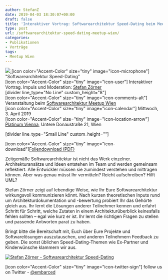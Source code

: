 ```yaml
---
author: StefanZ
date: 2019-04-03 18:30:07+00:00
draft: false
title: 'Interaktiver Vortrag: Softwarearchitektur Speed-Dating beim Meetup in Wien'
type: post
url: /softwarearchitektur-speed-dating-meetup-wien/
categories:
- Publikationen
- Vorträge
tags:
- Meetup Wien
---
```





[![](https://www.embarc.de/wp-content/uploads/2019/03/meetup_square_130x130.png)
](https://www.meetup.com/de-DE/Softwarearchitektur-Wien/events/259724197/)[icon color="Accent-Color" size="tiny" image="icon-microphone"] "Softwarearchitektur Speed-Dating"  
[icon color="Accent-Color" size="tiny" image="icon-user"] Interaktiver Vortrag. Impuls und Moderation: [Stefan Zörner](https://www.embarc.de/stefan-zoerner/)  
[divider line_type="No Line" custom_height="8"]  
[icon color="Accent-Color" size="tiny" image="icon-comments-alt"] Veranstaltung beim [Softwarearchitektur Meetup Wien](https://www.meetup.com/de-DE/Softwarearchitektur-Wien/)  
[icon color="Accent-Color" size="tiny" image="icon-calendar"] Mittwoch, 3. April 2019  
[icon color="Accent-Color" size="tiny" image="icon-location-arrow"] [Platinum Vienna](https://www.google.com/maps/search/?api=1&query=48.212840%2C16.383547), Untere Donaustraße 21, Wien




[divider line_type="Small Line" custom_height=""]




[icon color="Accent-Color" size="tiny" image="icon-download"][Foliendownload (PDF)](https://www.embarc.de/wp-content/uploads/2019/04/szoerner_speed-dating_meetup_wien_2019.pdf)











Zeitgemäße Softwarearchitektur ist nicht das Werk einzelner. Architekturansätze und Ideen entstehen im Team und werden gemeinsam reflektiert. Alle Entwickler müssen sie zumindest verstehen und mittragen können. Aber was genau müsst Ihr vermitteln? Reicht aufschreiben? Hilft UML?




Stefan Zörner zeigt auf lebendige Weise, wie Ihr Eure Softwarearchitektur wirkungsvoll kommunizieren könnt. Nach kurzen theoretischen Inputs rund um Architekturdokumentation und -bewertung probiert Ihr das Gehörte gleich aus. Ihr lernt die Lösungen anderer Teilnehmer kennen und erfahrt Schritt für Schritt, welche Zutaten in einem Architekturüberblick keinesfalls fehlen sollten – egal wie kurz er ist. Ihr lernt die richtigen Fragen zu stellen und passende Antworten parat zu haben.




Bringt bitte die Bereitschaft mit, Euch über Eure Projekte und Softwarelösungen auszutauschen, und anderen Teilnehmern Feedback zu geben. Die sonst üblichen Speed-Dating-Themen wie Ex-Partner und Kinderwünsche klammern wir aus.






[![Stefan Zörner - Softwarearchitektur Speed-Dating](https://www.embarc.de/wp-content/uploads/2019/04/szoerner_speed-dating_meetup_wien_2019_360x270.png)
](https://www.embarc.de/wp-content/uploads/2019/04/szoerner_speed-dating_meetup_wien_2019.pdf)













[icon color="Accent-Color" size="tiny" image="icon-twitter-sign"] follow us on Twitter - [@embarced](https://twitter.com/embarced)



